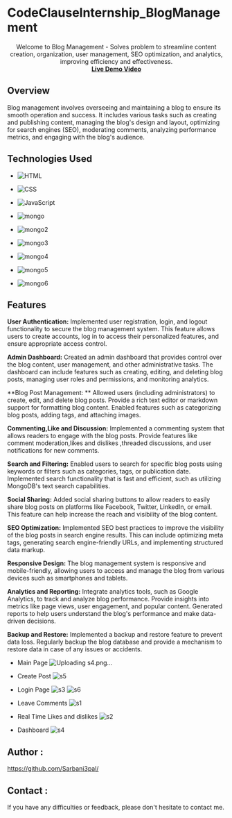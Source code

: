 # CodeClauseInternship_BlogManagement

<p align="center">
  Welcome to Blog Management - Solves problem to streamline content creation, organization, user management, SEO optimization, and analytics, improving efficiency and effectiveness.
  <br>
 <strong> <a href="https://www.linkedin.com/posts/sarbani-pal-219454211_webdevelopment-internship-codemanagement-activity-7101544135131602944-GKKk?utm_source=share&utm_medium=member_desktop">Live Demo Video</a></strong>

## Overview

Blog management involves overseeing and maintaining a blog to ensure its smooth operation and success. It includes various tasks such as creating and publishing content, managing the blog's design and layout, optimizing for search engines (SEO), moderating comments, analyzing performance metrics, and engaging with the blog's audience.

## Technologies Used
- ![HTML](https://img.shields.io/badge/HTML-Code-orange?style=flat-square&logo=html5)
- ![CSS](https://img.shields.io/badge/CSS-Styles-blue?style=flat-square&logo=css3)
- ![JavaScript](https://img.shields.io/badge/JavaScript-Logic-yellow?style=flat-square&logo=javascript)
- ![mongo](https://github.com/Sarbani3pal/CodeClauseInternship_BlogManagement/assets/106859451/288003eb-c076-44ae-adf6-9a3719867efd)

- ![mongo2](https://github.com/Sarbani3pal/CodeClauseInternship_BlogManagement/assets/106859451/c00095c9-b2fd-49de-a865-9f10ac220fbc)
- ![mongo3](https://github.com/Sarbani3pal/CodeClauseInternship_BlogManagement/assets/106859451/ff9ad147-398a-4547-839b-02fddcd2cc78)
- ![mongo4](https://github.com/Sarbani3pal/CodeClauseInternship_BlogManagement/assets/106859451/286537be-936d-49c5-9193-296d42330e76)
- ![mongo5](https://github.com/Sarbani3pal/CodeClauseInternship_BlogManagement/assets/106859451/8fb6abc1-89b1-4c82-9afc-8a8d656f2fbb)
- ![mongo6](https://github.com/Sarbani3pal/CodeClauseInternship_BlogManagement/assets/106859451/aed5fc48-258a-4959-a7a7-cebf66dd02bb)

## Features

**User Authentication:** Implemented user registration, login, and logout functionality to secure the blog management system. This feature allows users to create accounts, log in to access their personalized features, and ensure appropriate access control.

**Admin Dashboard:** Created an admin dashboard that provides control over the blog content, user management, and other administrative tasks. The dashboard can include features such as creating, editing, and deleting blog posts, managing user roles and permissions, and monitoring analytics.

**Blog Post Management: ** Allowed users (including administrators) to create, edit, and delete blog posts. Provide a rich text editor or markdown support for formatting blog content. Enabled features such as categorizing blog posts, adding tags, and attaching images.

**Commenting,Like and Discussion:** Implemented a commenting system that allows readers to engage with the blog posts. Provide features like comment moderation,likes and dislikes ,threaded discussions, and user notifications for new comments.

**Search and Filtering:** Enabled users to search for specific blog posts using keywords or filters such as categories, tags, or publication date. Implemented search functionality that is fast and efficient, such as utilizing MongoDB's text search capabilities.

**Social Sharing:** Added social sharing buttons to allow readers to easily share blog posts on platforms like Facebook, Twitter, LinkedIn, or email. This feature can help increase the reach and visibility of the blog content.

**SEO Optimization:** Implemented SEO best practices to improve the visibility of the blog posts in search engine results. This can include optimizing meta tags, generating search engine-friendly URLs, and implementing structured data markup.

**Responsive Design:**  The blog management system is responsive and mobile-friendly, allowing users to access and manage the blog from various devices such as smartphones and tablets.

**Analytics and Reporting:** Integrate analytics tools, such as Google Analytics, to track and analyze blog performance. Provide insights into metrics like page views, user engagement, and popular content. Generated reports to help users understand the blog's performance and make data-driven decisions.

**Backup and Restore:** Implemented a backup and restore feature to prevent data loss. Regularly backup the blog database and provide a mechanism to restore data in case of any issues or accidents.

- Main Page 
![Uploading s4.png…]()

- Create Post
![s5](https://github.com/Sarbani3pal/CodeClauseInternship_BlogManagement/assets/106859451/dcc94469-3513-490b-87a8-ca7d75f3e2b8)

- Login Page
 ![s3](https://github.com/Sarbani3pal/CodeClauseInternship_BlogManagement/assets/106859451/1810116f-5be6-416f-a032-90ac12129fb5)
![s6](https://github.com/Sarbani3pal/CodeClauseInternship_BlogManagement/assets/106859451/7cf78221-2187-434b-b864-99d7e6af7a69)

- Leave Comments
![s1](https://github.com/Sarbani3pal/CodeClauseInternship_BlogManagement/assets/106859451/7f456ace-6a81-4e3a-89f0-7f1fc264af45)

- Real Time Likes and dislikes
![s2](https://github.com/Sarbani3pal/CodeClauseInternship_BlogManagement/assets/106859451/64be74b3-1587-4eba-afab-2c29f96c3c9a)

- Dashboard
  ![s4](https://github.com/Sarbani3pal/CodeClauseInternship_BlogManagement/assets/106859451/7ff425b5-8a7c-478a-af70-a363e683ee97)


## Author :

https://github.com/Sarbani3pal/

## Contact :

If you have any difficulties or feedback, please don't hesitate to contact me. 




